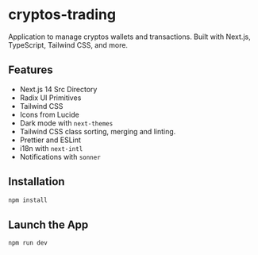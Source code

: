 # cryptos-trading

Application to manage cryptos wallets and transactions. Built with Next.js, TypeScript, Tailwind CSS, and more.

## Features

- Next.js 14 Src Directory
- Radix UI Primitives
- Tailwind CSS
- Icons from Lucide
- Dark mode with `next-themes`
- Tailwind CSS class sorting, merging and linting.
- Prettier and ESLint
- i18n with `next-intl`
- Notifications with `sonner`

## Installation

```bash
npm install
```

## Launch the App

```bash
npm run dev
```
